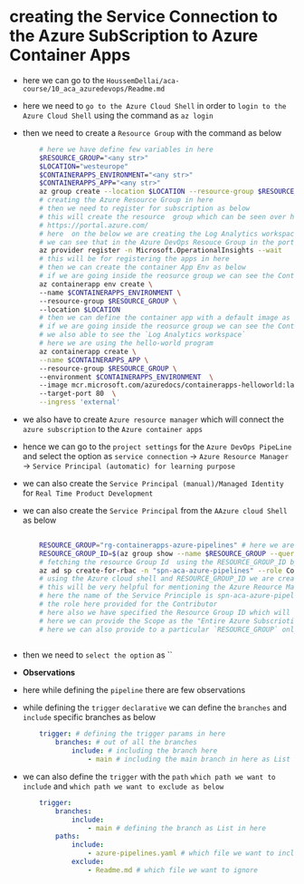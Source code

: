 # creating the Service Connection to the Azure SubScription to Azure Container Apps

- here we can go to the `HoussemDellai/aca-course/10_aca_azuredevops/Readme.md`

- here we need to `go to the Azure Cloud Shell` in order to `login to the Azure Cloud Shell` using the command as `az login`

- then we need to create a `Resource Group` with the command as below 

    ```bash
        # here we have define few variables in here 
        $RESOURCE_GROUP="<any str>"
        $LOCATION="westeurope"
        $CONTAINERAPPS_ENVIRONMENT="<any str>"
        $CONTAINERAPPS_APP="<any str>"
        az group create --location $LOCATION --resource-group $RESOURCE_GROUP
        # creating the Azure Resource Group in here
        # then we need to register for subscription as below 
        # this will create the resource  group which can be seen over here as below link
        # https://portal.azure.com/ 
        # here  on the below we are creating the Log Analytics workspace
        # we can see that in the Azure DevOps Resouce Group in the portal
        az provider register -n Microsoft.OperationalInsights --wait
        # this will be for registering the apps in here 
        # then we can create the container App Env as below 
        # if we are going inside the reosurce group we can see the Container App Env
        az containerapp env create \   
        --name $CONTAINERAPPS_ENVIRONMENT \ 
        --resource-group $RESOURCE_GROUP \ 
        --location $LOCATION
        # then we can define the container app with a default image as below 
        # if we are going inside the reosurce group we can see the Container App
        # we also able to see the `Log Analytics workspace`
        # here we are using the hello-world program
        az containerapp create \
        --name $CONTAINERAPPS_APP \                 
        --resource-group $RESOURCE_GROUP \ 
        --environment $CONTAINERAPPS_ENVIRONMENT  \ 
        --image mcr.microsoft.com/azuredocs/containerapps-helloworld:latest   \        
        --target-port 80  \
        --ingress 'external'
    
    ```


- we also have to create `Azure resource manager` which will connect the `azure subscription` to the `Azure container apps`

- hence we can go to the `project settings` for the `Azure DevOps PipeLine` and select the option as `service connection` &rarr; `Azure Resource Manager` &rarr; `Service Principal (automatic) for learning purpose`

- we can also create the `Service Principal (manual)/Managed Identity` for `Real Time Product Development` 

- we can also create the `Service Principal`  from the `AAzure cloud Shell` as below 

    ```bash
        
        RESOURCE_GROUP="rg-containerapps-azure-pipelines" # here we are setting up the resource group
        RESOURCE_GROUP_ID=$(az group show --name $RESOURCE_GROUP --query id -o tsv)
        # fetching the resource Group Id  using the RESOURCE_GROUP_ID by querying the RESOURCE_GROUP
        az ad sp create-for-rbac -n "spn-aca-azure-pipelines" --role Contributor --scope $RESOURCE_GROUP_ID
        # using the Azure cloud shell and RESOURCE_GROUP_ID we are creating the Service Principle in here
        # this will be very helpful for mentioning the Azure Reource Manager whike deploying to Azure Container Apps
        # here the name of the Service Principle is spn-aca-azure-pipelines
        # the role here provided for the Contributor
        # here also we have specified the Resource Group ID which will be deried from the Resource Group
        # here we can provide the Scope as the "Entire Azure Subscriotion"
        # here we can also provide to a particular `RESOURCE_GROUP` only where we have deployed the `Azure Container App`
          
    ```


- then we need to `select the option` as ``  

- **Observations**

- here while defining the `pipeline` there are few observations 

- while defining the `trigger` `declarative` we can define the `branches` and `include` specific branches as below 

    ```yaml
        trigger: # defining the trigger params in here
            branches: # out of all the branches 
                include: # including the branch here
                    - main # including the main branch in here as List 
    
    ```

- we can also define the `trigger` with the `path` `which path we want to include` and `which path we want to exclude as below` 

    ```yaml
        trigger:
            branches:
                include:
                    - main # defining the branch as List in here
            paths:
                include:
                    - azure-pipelines.yaml # which file we want to include
                exclude:
                    - Readme.md # which file we want to ignore
    
    ```

